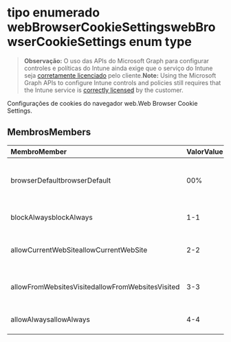 # <a name="webbrowsercookiesettings-enum-type"></a><span data-ttu-id="cfc40-101">tipo enumerado webBrowserCookieSettings</span><span class="sxs-lookup"><span data-stu-id="cfc40-101">webBrowserCookieSettings enum type</span></span>

> <span data-ttu-id="cfc40-102">**Observação:** O uso das APIs do Microsoft Graph para configurar controles e políticas do Intune ainda exige que o serviço do Intune seja [corretamente licenciado](https://go.microsoft.com/fwlink/?linkid=839381) pelo cliente.</span><span class="sxs-lookup"><span data-stu-id="cfc40-102">**Note:** Using the Microsoft Graph APIs to configure Intune controls and policies still requires that the Intune service is [correctly licensed](https://go.microsoft.com/fwlink/?linkid=839381) by the customer.</span></span>

<span data-ttu-id="cfc40-103">Configurações de cookies do navegador web.</span><span class="sxs-lookup"><span data-stu-id="cfc40-103">Web Browser Cookie Settings.</span></span>
## <a name="members"></a><span data-ttu-id="cfc40-104">Membros</span><span class="sxs-lookup"><span data-stu-id="cfc40-104">Members</span></span>
|<span data-ttu-id="cfc40-105">Membro</span><span class="sxs-lookup"><span data-stu-id="cfc40-105">Member</span></span>|<span data-ttu-id="cfc40-106">Valor</span><span class="sxs-lookup"><span data-stu-id="cfc40-106">Value</span></span>|<span data-ttu-id="cfc40-107">Descrição</span><span class="sxs-lookup"><span data-stu-id="cfc40-107">Description</span></span>|
|:---|:---|:---|
|<span data-ttu-id="cfc40-108">browserDefault</span><span class="sxs-lookup"><span data-stu-id="cfc40-108">browserDefault</span></span>|<span data-ttu-id="cfc40-109">0</span><span class="sxs-lookup"><span data-stu-id="cfc40-109">0%</span></span>|<span data-ttu-id="cfc40-110">Valor padrão do navegador, sem intenção.</span><span class="sxs-lookup"><span data-stu-id="cfc40-110">Browser default value, no intent.</span></span>|
|<span data-ttu-id="cfc40-111">blockAlways</span><span class="sxs-lookup"><span data-stu-id="cfc40-111">blockAlways</span></span>|<span data-ttu-id="cfc40-112">1</span><span class="sxs-lookup"><span data-stu-id="cfc40-112">-1</span></span>|<span data-ttu-id="cfc40-113">Sempre bloquear cookies.</span><span class="sxs-lookup"><span data-stu-id="cfc40-113">Always block cookies.</span></span>|
|<span data-ttu-id="cfc40-114">allowCurrentWebSite</span><span class="sxs-lookup"><span data-stu-id="cfc40-114">allowCurrentWebSite</span></span>|<span data-ttu-id="cfc40-115">2</span><span class="sxs-lookup"><span data-stu-id="cfc40-115">-2</span></span>|<span data-ttu-id="cfc40-116">Permitir cookies do site atual.</span><span class="sxs-lookup"><span data-stu-id="cfc40-116">Allow cookies from current Web site.</span></span>|
|<span data-ttu-id="cfc40-117">allowFromWebsitesVisited</span><span class="sxs-lookup"><span data-stu-id="cfc40-117">allowFromWebsitesVisited</span></span>|<span data-ttu-id="cfc40-118">3</span><span class="sxs-lookup"><span data-stu-id="cfc40-118">-3</span></span>|<span data-ttu-id="cfc40-119">Permitir cookies de sites visitados.</span><span class="sxs-lookup"><span data-stu-id="cfc40-119">Allow Cookies from websites visited.</span></span>|
|<span data-ttu-id="cfc40-120">allowAlways</span><span class="sxs-lookup"><span data-stu-id="cfc40-120">allowAlways</span></span>|<span data-ttu-id="cfc40-121">4</span><span class="sxs-lookup"><span data-stu-id="cfc40-121">-4</span></span>|<span data-ttu-id="cfc40-122">Sempre permitir cookies.</span><span class="sxs-lookup"><span data-stu-id="cfc40-122">Always allow cookies.</span></span>|








